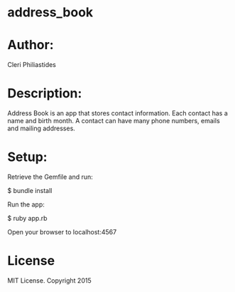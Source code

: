 # address_book

# Author:
<p>Cleri Philiastides</p>

# Description:

<p> Address Book is an app that stores contact information. Each contact has a name and birth month. A contact can have many phone numbers, emails and mailing addresses.</p>

# Setup: 

Retrieve the Gemfile and run:
  
  $ bundle install
  
Run the app: 
  
  $ ruby app.rb
  
  Open your browser to localhost:4567
  
# License
MIT License. Copyright 2015
